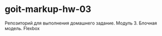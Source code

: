 # goit-markup-hw-03
Репозиторий для выполнения домашнего задание. Модуль 3. Блочная модель. Flexbox
